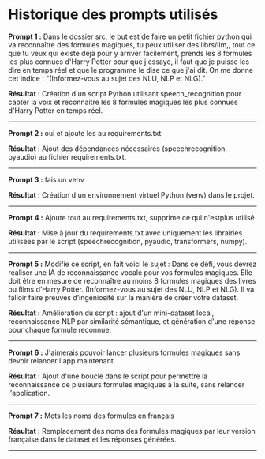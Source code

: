 # Historique des prompts utilisés

**Prompt 1 :**
Dans le dossier src, le but est de faire un petit fichier python qui va reconnaître des formules magiques, tu peux utiliser des librs/llm,, tout ce que tu veux qui existe déjà pour y arriver facilement, prends les 8 formules les plus connues d'Harry Potter pour que j'essaye, il faut que je puisse les dire en temps réel et que le programme le dise ce que j'ai dit. On me donne cet indice : "(Informez-vous au sujet des NLU, NLP et NLG)."

**Résultat :**
Création d'un script Python utilisant speech_recognition pour capter la voix et reconnaître les 8 formules magiques les plus connues d'Harry Potter en temps réel.

---


**Prompt 2 :**
oui et ajoute les au requirements.txt

**Résultat :**
Ajout des dépendances nécessaires (speechrecognition, pyaudio) au fichier requirements.txt.

---


**Prompt 3 :**
fais un venv

**Résultat :**
Création d'un environnement virtuel Python (venv) dans le projet.

---


**Prompt 4 :**
Ajoute tout au requirements.txt, supprime ce qui n'estplus utilisé

**Résultat :**
Mise à jour du requirements.txt avec uniquement les librairies utilisées par le script (speechrecognition, pyaudio, transformers, numpy).

---


**Prompt 5 :**
Modifie ce script, en fait voici le sujet : Dans ce défi, vous devrez réaliser une IA de reconnaissance vocale pour vos formules magiques. Elle doit être en mesure de reconnaître au moins 8 formules magiques des livres ou films d’Harry Potter. (Informez-vous au sujet des NLU, NLP et NLG). Il va falloir faire preuves d’ingéniosité sur la manière de créer votre dataset.

**Résultat :**
Amélioration du script : ajout d'un mini-dataset local, reconnaissance NLP par similarité sémantique, et génération d'une réponse pour chaque formule reconnue.

---


**Prompt 6 :**
J'aimerais pouvoir lancer plusieurs formules magiques sans devoir relancer l'app maintenant

**Résultat :**
Ajout d'une boucle dans le script pour permettre la reconnaissance de plusieurs formules magiques à la suite, sans relancer l'application.

---


**Prompt 7 :**
Mets les noms des formules en français

**Résultat :**
Remplacement des noms des formules magiques par leur version française dans le dataset et les réponses générées.

---
